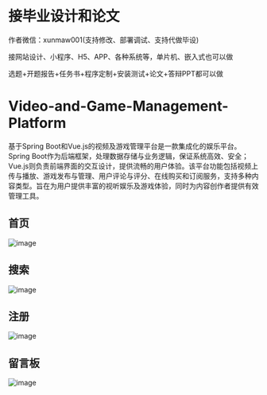 # 接毕业设计和论文
作者微信：xunmaw001(支持修改、部署调试、支持代做毕设)

接网站设计、小程序、H5、APP、各种系统等，单片机、嵌入式也可以做

选题+开题报告+任务书+程序定制+安装测试+论文+答辩PPT都可以做
# Video-and-Game-Management-Platform
基于Spring Boot和Vue.js的视频及游戏管理平台是一款集成化的娱乐平台。Spring Boot作为后端框架，处理数据存储与业务逻辑，保证系统高效、安全；Vue.js则负责前端界面的交互设计，提供流畅的用户体验。该平台功能包括视频上传与播放、游戏发布与管理、用户评论与评分、在线购买和订阅服务，支持多种内容类型。旨在为用户提供丰富的视听娱乐及游戏体验，同时为内容创作者提供有效管理工具。
## 首页
![image](https://github.com/user-attachments/assets/aa6012ed-5400-473c-817e-3019ac054828)
## 搜索
![image](https://github.com/user-attachments/assets/a6804af7-3a37-4bd7-b04f-f91954a5b955)
## 注册
![image](https://github.com/user-attachments/assets/dc00105a-ceaa-4561-a82d-6ed4e0c13f06)
## 留言板
![image](https://github.com/user-attachments/assets/f6d4b11d-de6a-41a9-a697-9ef3baff1da4)
